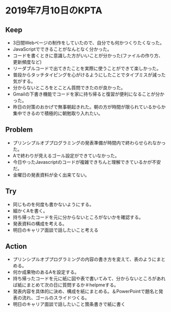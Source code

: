 # 2019年7月10日のKPTA

## Keep
* 3日間Webページの制作をしていたので、自分でも何かつくりたくなった。
* JavaScriptでできることがなんとなく分かった。
* コードを書くときに意識した方がいいことが分かった(ファイルの作り方、更新頻度など)
* リーダブルコードで出てきたことを実際に使うことができて楽しかった。
* 普段からタッチタイピングを心がけるようにしたことでタイプミスが減った気がする。
* 分からないところをとことん質問できたのが良かった。
* Gmailの下書き機能でコードを家に持ち帰ると復習が便利になることが分かった。
* 昨日の対策のおかげで無事朝起きれた。朝の方が時間が限られているからか集中できるので積極的に朝勉取り入れたい。

## Problem
* プリンシプルオブプログラミングの発表準備が時間内で終わらせられなかった。
* Aで終わりが見えるゴール設定ができていなかった。
* 今日やったJavascriptのコードが複雑できちんと理解できているかが不安だ。
* 金曜日の発表資料が全く出来てない。

## Try
* 同じものを何度も書かないようにする。
* 細かくAを書く。
* 持ち帰ったコードを元に分からないところがないかを確認する。
* 発表資料の構成を考える。
* 明日のキャリア面談で話したいこと考える

## Action
* プリンシプルオブプログラミングの内容の書き方を変えて、表のようにまとめる。
* 何か成果物のあるAを設定する。
* 持ち帰ったコードを元に紙に図や表で書いてみて、分からないところがあれば紙にまとめて次の日に質問するか＃helpmeする。
* 発表内容を具体的に決め、構成を紙にまとめる。＆PowerPointで題名と発表の流れ、ゴールのスライドつくる。
* 明日のキャリア面談で話したいこと箇条書きで紙に書く
